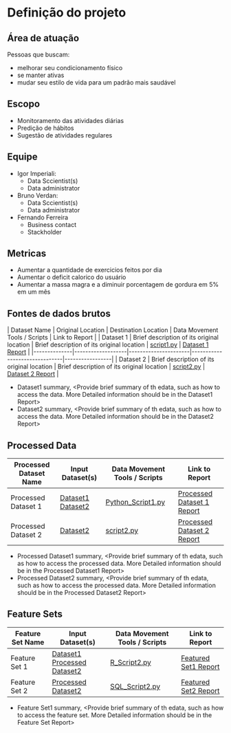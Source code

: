 # Definição do projeto

## Área de atuação
Pessoas que buscam:
- melhorar seu condicionamento físico
- se manter ativas
- mudar seu estilo de vida para um padrão mais saudável

## Escopo
- Monitoramento das atividades diárias
- Predição de hábitos
- Sugestão de atividades regulares

## Equipe
- Igor Imperiali:
  - Data Sccientist(s)
  - Data administrator
- Bruno Verdan:
  - Data Sccientist(s)
  - Data administrator
- Fernando Ferreira
  - Business contact
  - Stackholder

## Metricas
- Aumentar a quantidade de exercicios feitos por dia
- Aumentar o deficit calorico do usuário
- Aumentar a massa magra e a diminuir porcentagem de gordura em 5% em um mês

## Fontes de dados brutos

| Dataset Name | Original Location | Destination Location | Data Movement Tools / Scripts | Link to Report  |
| Dataset 1    | Brief description of its original location | Brief description of its original location | [script1.py]() | [Dataset 1 Report]() |
|--------------|-------------------|----------------------|-------------------------------|-----------------|
| Dataset 2    | Brief description of its original location | Brief description of its original location | [script2.py]() | [Dataset 2 Report]() |

- Dataset1 summary, <Provide brief summary of th edata, such as how to access the data. More Detailed information should be in the Dataset1 Report>
- Dataset2 summary, <Provide brief summary of th edata, such as how to access the data. More Detailed information should be in the Dataset2 Report>

## Processed Data

| Processed Dataset Name | Input Dataset(s) | Data Movement Tools / Scripts | Link to Report  |
|------------------------|------------------|-------------------------------|-----------------|
| Processed Dataset 1 | [Dataset1]() [Dataset2]() | [Python_Script1.py]() | [Processed Dataset 1 Report]() |
| Processed Dataset 2 | [Dataset2]() | [script2.py]() | [Processed Dataset 2 Report]() |

- Processed Dataset1 summary, <Provide brief summary of th edata, such as how to access the processed data. More Detailed information should be in the Processed Dataset1 Report>
- Processed Dataset2 summary, <Provide brief summary of th edata, such as how to access the processed data. More Detailed information should be in the Processed Dataset2 Report>

## Feature Sets

| Feature Set Name | Input Dataset(s) | Data Movement Tools / Scripts | Link to Report  |
|------------------|------------------|-------------------------------|-----------------|
| Feature Set 1 | [Dataset1]() [Processed Dataset2]() | [R_Script2.py]() | [Featured Set1 Report]() |
| Feature Set 2 | [Processed Dataset2]() | [SQL_Script2.py]() | [Featured Set2 Report]() |

- Feature Set1 summary, <Provide brief summary of th edata, such as how to access the feature set. More Detailed information should be in the Feature Set Report>
